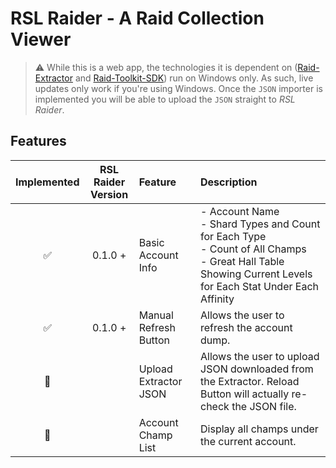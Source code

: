# RSL Raider - A Raid Collection Viewer

> :warning: While this is a web app, the technologies it is dependent on
> ([Raid-Extractor](https://github.com/raid-toolkit/extractor/releases) and [Raid-Toolkit-SDK](https://github.com/raid-toolkit/raid-toolkit-sdk#installation))
> run on Windows only. As such, live updates only work if you're using Windows.
> Once the `JSON` importer is implemented you will be able to upload the `JSON` straight
> to _RSL Raider_.

## Features

|      Implemented      | RSL Raider<br>Version | Feature               | Description                                                                                                                                                        |
|:---------------------:|:---------------------:|:----------------------|:-------------------------------------------------------------------------------------------------------------------------------------------------------------------|
|  :white_check_mark:   |        0.1.0 +        | Basic Account Info    | - Account Name<br> - Shard Types and Count for Each Type<br> - Count of All Champs<br> - Great Hall Table Showing Current Levels for Each Stat Under Each Affinity |
|  :white_check_mark:   |        0.1.0 +        | Manual Refresh Button | Allows the user to refresh the account dump.                                                                                                                       |
| :white_square_button: |                       | Upload Extractor JSON | Allows the user to upload JSON downloaded from the Extractor. Reload Button will actually re-check the JSON file.                                                  |
| :white_square_button: |                       | Account Champ List    | Display all champs under the current account.                                                                                                                      |
